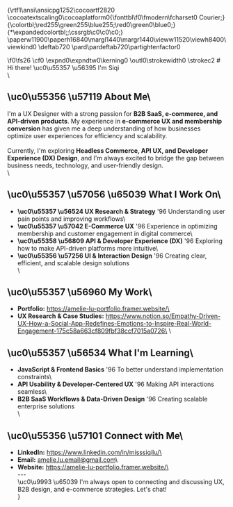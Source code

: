 {\rtf1\ansi\ansicpg1252\cocoartf2820
\cocoatextscaling0\cocoaplatform0{\fonttbl\f0\fmodern\fcharset0 Courier;}
{\colortbl;\red255\green255\blue255;\red0\green0\blue0;}
{\*\expandedcolortbl;;\cssrgb\c0\c0\c0;}
\paperw11900\paperh16840\margl1440\margr1440\vieww11520\viewh8400\viewkind0
\deftab720
\pard\pardeftab720\partightenfactor0

\f0\fs26 \cf0 \expnd0\expndtw0\kerning0
\outl0\strokewidth0 \strokec2 # Hi there! \uc0\u55357 \u56395  I'm Siqi \
\
## \uc0\u55356 \u57119  About Me\
I'm a UX Designer with a strong passion for **B2B SaaS, e-commerce, and API-driven products**. My experience in **e-commerce UX and membership conversion** has given me a deep understanding of how businesses optimize user experiences for efficiency and scalability.\
\
Currently, I'm exploring **Headless Commerce, API UX, and Developer Experience (DX) Design**, and I'm always excited to bridge the gap between business needs, technology, and user-friendly design.\
\
## \uc0\u55357 \u57056 \u65039  What I Work On\
- **\uc0\u55357 \u56524  UX Research & Strategy** \'96 Understanding user pain points and improving workflows\
- **\uc0\u55357 \u57042  E-Commerce UX** \'96 Experience in optimizing membership and customer engagement in digital commerce\
- **\uc0\u55358 \u56809  API & Developer Experience (DX)** \'96 Exploring how to make API-driven platforms more intuitive\
- **\uc0\u55356 \u57256  UI & Interaction Design** \'96 Creating clear, efficient, and scalable design solutions\
\
## \uc0\u55357 \u56960  My Work\
- **Portfolio:** https://amelie-lu-portfolio.framer.website/\
- **UX Research & Case Studies:** https://www.notion.so/Empathy-Driven-UX-How-a-Social-App-Redefines-Emotions-to-Inspire-Real-World-Engagement-175c58a663cf809fbf38ccf7015a0726\
\
## \uc0\u55357 \u56534  What I'm Learning\
- **JavaScript & Frontend Basics** \'96 To better understand implementation constraints\
- **API Usability & Developer-Centered UX** \'96 Making API interactions seamless\
- **B2B SaaS Workflows & Data-Driven Design** \'96 Creating scalable enterprise solutions\
\
## \uc0\u55356 \u57101  Connect with Me\
- **LinkedIn:** https://www.linkedin.com/in/misssiqilu/\
- **Email:** amelie.lu.email@gmail.com\
- **Website:** https://amelie-lu-portfolio.framer.website/\
\
---\
\uc0\u9993 \u65039  I'm always open to connecting and discussing UX, B2B design, and e-commerce strategies. Let's chat!\
}
